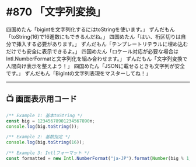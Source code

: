 # #870 「文字列変換」

四国めたん「bigintを文字列化するにはtoStringを使います。」
ずんだもん「toString(16)で16進数にもできるんだね。」
四国めたん「はい、桁区切りは自分で挿入する必要があります。」
ずんだもん「テンプレートリテラルに埋め込むだけでも安全に表示できるよ。」
四国めたん「ロケール対応が必要な場合はIntl.NumberFormatと文字列化を組み合わせます。」
ずんだもん「文字列変換で人間向け表示を整えよう！」
四国めたん「JSONに載せるときも文字列が安全です。」
ずんだもん「BigIntの文字列表現をマスターしてね！」

---

## 📺 画面表示用コード

```typescript
/** Example 1: 基本toString */
const big = 12345678901234567890n;
console.log(big.toString());

/** Example 2: 基数指定 */
console.log(big.toString(16));

/** Example 3: Intlフォーマット */
const formatted = new Intl.NumberFormat("ja-JP").format(Number(big % 1_000_000_000_000_000n));
```
